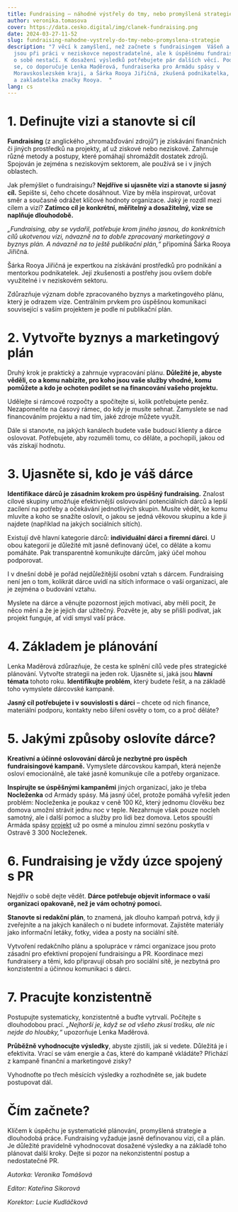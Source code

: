 ```yaml
---
title: Fundraising – náhodné výstřely do tmy, nebo promyšlená strategie?
author: veronika.tomasova
cover: https://data.cesko.digital/img/clanek-fundraising.png
date: 2024-03-27-11-52
slug: fundraising-nahodne-vystrely-do-tmy-nebo-promyslena-strategie
description: "7 věcí k zamyšlení, než začnete s fundraisingem  Vášeň a nadšení
  jsou při práci v neziskovce nepostradatelné, ale k úspěšnému fundraisingu samy
  o sobě nestačí. K dosažení výsledků potřebujete pár dalších věcí. Podívejme
  se, co doporučuje Lenka Maděrová, fundraiserka pro Armádu spásy v
  Moravskoslezském kraji, a Šárka Rooya Jiřičná, zkušená podnikatelka, mentorka
  a zakladatelka značky Rooya.  "
lang: cs
---
```

# 1. Definujte vizi a stanovte si cíl

**Fundraising** (z anglického „shromažďování zdrojů“) je získávání finančních či jiných prostředků na projekty, ať už ziskové nebo neziskové. Zahrnuje různé metody a postupy, které pomáhají shromáždit dostatek zdrojů. Spojován je zejména s neziskovým sektorem, ale používá se i v jiných oblastech. 

Jak přemýšlet o fundraisingu? **Nejdříve si ujasněte vizi a stanovte si jasný cíl.** Sepište si, čeho chcete dosáhnout. Vize by měla inspirovat, určovat směr a současně odrážet klíčové hodnoty organizace. Jaký je rozdíl mezi cílem a vizí? **Zatímco cíl je konkrétní, měřitelný a dosažitelný, vize se naplňuje dlouhodobě.** 

*„Fundraising, aby se vydařil, potřebuje krom jiného jasnou, do konkrétních cílů ukotvenou vizi, návazně na to dobře zpracovaný marketingový a byznys plán. A návazně na to ještě publikační plán,“* připomíná Šárka Rooya Jiřičná. 

Šárka Rooya Jiřičná je expertkou na získávání prostředků pro podnikání a mentorkou podnikatelek. Její zkušenosti a postřehy jsou ovšem dobře využitelné i v neziskovém sektoru. 

Zdůrazňuje význam dobře zpracovaného byznys a marketingového plánu, který je odrazem vize. Centrálním prvkem pro úspěšnou komunikaci související s vaším projektem je podle ní publikační plán.

# 2. Vytvořte byznys a marketingový plán

Druhý krok je praktický a zahrnuje vypracování plánu. **Důležité je, abyste věděli, co a komu nabízíte, pro koho jsou vaše služby vhodné, komu pomůžete a kdo je ochoten podílet se na financování vašeho projektu.** 

Udělejte si rámcové rozpočty a spočítejte si, kolik potřebujete peněz. Nezapomeňte na časový rámec, do kdy je musíte sehnat. Zamyslete se nad financováním projektu a nad tím, jaké zdroje můžete využít. 

Dále si stanovte, na jakých kanálech budete vaše budoucí klienty a dárce oslovovat. Potřebujete, aby rozuměli tomu, co děláte, a pochopili, jakou od vás získají hodnotu. 

# 3. Ujasněte si, kdo je váš dárce 

**Identifikace dárců je zásadním krokem pro úspěšný fundraising.** Znalost cílové skupiny umožňuje efektivnější oslovování potenciálních dárců a lepší zacílení na potřeby a očekávání jednotlivých skupin. Musíte vědět, ke komu mluvíte a koho se snažíte oslovit, o jakou se jedná věkovou skupinu a kde ji najdete (například na jakých sociálních sítích). 

Existují dvě hlavní kategorie dárců: **individuální dárci a firemní dárci**. U obou kategorií je důležité mít jasně definovaný účel, co děláte a komu pomáháte. Pak transparentně komunikujte dárcům, jaký účel mohou podporovat.  

I v dnešní době je pořád nejdůležitější osobní vztah s dárcem. Fundraising není jen o tom, kolikrát dárce uvidí na sítích informace o vaší organizaci, ale je zejména o budování vztahu. 

Myslete na dárce a věnujte pozornost jejich motivaci, aby měli pocit, že něco mění a že je jejich dar užitečný. Pozvěte je, aby se přišli podívat, jak projekt funguje, ať vidí smysl vaší práce. 

# 4. Základem je plánování

Lenka Maděrová zdůrazňuje, že cesta ke splnění cílů vede přes strategické plánování. Vytvořte strategii na jeden rok. Ujasněte si, jaká jsou **hlavní témata** tohoto roku. **Identifikujte problém**, který budete řešit, a na základě toho vymyslete dárcovské kampaně. 

**Jasný cíl potřebujete i v souvislosti s dárci** – chcete od nich finance, materiální podporu, kontakty nebo šíření osvěty o tom, co a proč děláte?  

# 5. Jakými způsoby oslovíte dárce? 

**Kreativní a účinné oslovování dárců je nezbytné pro úspěch fundraisingové kampaně.** Vymyslete dárcovskou kampaň, která nejenže osloví emocionálně, ale také jasně komunikuje cíle a potřeby organizace. 

**Inspirujte se úspěšnými kampaněmi** jiných organizací, jako je třeba **Nocleženka** od Armády spásy. Má jasný účel, protože pomáhá vyřešit jeden problém: Nocleženka je poukaz v ceně 100 Kč, který jednomu člověku bez domova umožní strávit jednu noc v teple. Nezahrnuje však pouze nocleh samotný, ale i další pomoc a služby pro lidi bez domova. Letos spouští Armáda spásy [projekt](https://www.linkedin.com/posts/lenka-mad%C4%9Brov%C3%A1-9b85a3210_noclezenka-bezdomova-pomocvnouzi-activity-7126093173034037248-0DY5?utm_source=share&utm_medium=member_desktop) už po osmé a minulou zimní sezónu poskytla v Ostravě 3 300 Nocleženek. 

# 6. Fundraising je vždy úzce spojený s PR

Nejdřív o sobě dejte vědět. **Dárce potřebuje objevit informace o vaší organizaci opakovaně, než je vám ochotný pomoci.** 

**Stanovte si redakční plán**, to znamená, jak dlouho kampaň potrvá, kdy ji zveřejníte a na jakých kanálech o ní budete informovat. Zajistěte materiály jako informační letáky, fotky, videa a posty na sociální sítě.

Vytvoření redakčního plánu a spolupráce v rámci organizace jsou proto zásadní pro efektivní propojení fundraisingu a PR. Koordinace mezi fundraisery a těmi, kdo připravují obsah pro sociální sítě, je nezbytná pro konzistentní a účinnou komunikaci s dárci.

# 7. Pracujte konzistentně 

Postupujte systematicky, konzistentně a buďte vytrvalí. Počítejte s dlouhodobou prací. *„Nejhorší je, když se od všeho zkusí trošku, ale nic nejde do hloubky,“* upozorňuje Lenka Maděrová. 

**Průběžně vyhodnocujte výsledky**, abyste zjistili, jak si vedete. Důležitá je i efektivita. Vrací se vám energie a čas, které do kampaně vkládáte? Přichází z kampaně finanční a marketingové zisky?  

Vyhodnoťte po třech měsících výsledky a rozhodněte se, jak budete postupovat dál. 

# Čím začnete? 

Klíčem k úspěchu je systematické plánování, promyšlená strategie a dlouhodobá práce. Fundraising vyžaduje jasně definovanou vizi, cíl a plán. Je důležité pravidelně vyhodnocovat dosažené výsledky a na základě toho plánovat další kroky. Dejte si pozor na nekonzistentní postup a nedostatečné PR.  

*Autorka: Veronika Tomášová* 

*Editor: Kateřina Sikorová*

*Korektor: Lucie Kudláčková*